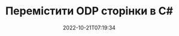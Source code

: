 ---
############################# Static ############################
layout: "auto-gen-merger"
date: 2022-10-21T07:19:34
draft: false
otherformats: ods odt one otp ott pdf pps ppsx ppt pptx rtf tex vdx vsdm vsdx vssm

############################# Head ############################
head_title: "Перемістити ODP сторінки в C#"
head_description: "Перемістіть сторінки в межах документа ODP у C# у будь-яку позицію за допомогою API об’єднання документів."

############################# Header ############################
title: "Перемістити ODP сторінки в C#"
description: "Перемістіть сторінки ODP кількома рядками коду .NET."
bg_image: "https://cms.admin.containerize.com/templates/aspose/App_Themes/V3/images/bg/header1.png"
bg_overlay: false
button:
    enable: true
    icon: "fas fa-arrow-down"
    label: "Завантажте безкоштовну пробну версію"
    link: "https://downloads.groupdocs.com/merger/net"

############################# SubMenu ############################
submenu:
    enable: true

    left:
        img_alt: "GroupDocs.Merger for .NET"
        image: "https://cms.admin.containerize.com/templates/groupdocs/images/product-logos/90x90-noborder/groupdocs-merger-net.png"
        product: "GroupDocs.Merger"
        platform: ".NET"

    middle:
        button:

            # button loop
            - link: "https://apireference.groupdocs.com/merger/net"
              text: "Довідник API"

            # button loop
            - link: "https://github.com/groupdocs-merger"
              text: "Приклади коду"

            # button loop
            - link: "https://products.groupdocs.app/merger/family"
              text: "Живі демонстрації"

            # button loop
            - link: "https://purchase.groupdocs.com/pricing/merger/net"
              text: "Ціноутворення"

    right:
        link_download: "https://downloads.groupdocs.com/merger"
        link_learn: "https://docs.groupdocs.com/merger/net"
        link_buy: "https://purchase.groupdocs.com"

############################# About ############################
about:
    enable: true
    title: "Про API GroupDocs.Merger for .NET"
    content: |
        [GroupDocs.Merger for .NET](/uk/merger/net/) пропонує просте рішення для безпечного об’єднання та розділення між широким діапазоном форматів документів, включаючи PDF, Microsoft Office (Word, Excel, PowerPoint). , OneNote), OpenDocument, HTML, зображення та багато іншого в програмах .NET. Додавши лише кілька рядків коду, виконайте кілька операцій з документами, наприклад переміщення, видалення, поворот, заміну, вилучення або зміну орієнтації сторінок у документах. API об’єднання документів також підтримує попередній перегляд сторінок документа як зображення для аналізу структури документа, форматування та вмісту на сторінці.
        
        GroupDocs.Merger API — це правильний вибір для корпоративних рішень, яким потрібні функції переміщення сторінок файлів. Ці API добре підтримуються на всіх основних операційних системах і платформах, включаючи .NET Framework, .NET Standard, .NET Core, Mono.

############################# Steps ############################
steps:
    enable: true
    title_left: "Перемістити ODP сторінки файлів у .NET"
    content_left: |
        [GroupDocs.Merger for .NET](/uk/merger/net/) полегшує розробникам C# переміщення сторінок у файлі ODP, виконавши кілька простих кроків .
        
        * Ініціалізуйте **MoveOptions**, щоб указати поточний і новий номери сторінок.
        * Створіть новий екземпляр **Merger** і передайте вихідний шлях до документа як параметр конструктора.
        * Викличте **MovePage** і передайте об’єкт **MoveOptions**.
        * Викличте **Зберегти** та вкажіть шлях до файлу для збереження отриманого документа.

    title_right: "Системні вимоги"
    content_right: |
        API GroupDocs.Merger for .NET підтримуються на всіх основних платформах і операційних системах. Перш ніж виконувати наведений нижче код, переконайтеся, що у вашій системі встановлено такі передумови.

        * Операційні системи: Microsoft Windows, Linux, MacOS
        * Середовища розробки: Visual Studio, Xamarin, MonoDevelop
        * Каркаси: .NET Framework, .NET Standard, .NET Core, Mono
        * Завантажте останню версію GroupDocs.Merger for .NET з [NuGet](https://www.nuget.org/packages/groupdocs.merger)
         
    code: |
     {{% merger/additional-styles %}}
     {{< merger/code-merger title="Як перемістити сторінки файлу ODP за допомогою прикладу коду C#">}}

        ```csharp    
        // Перемістіть сторінки файлу ODP за допомогою API GroupDocs.Merger
        int pageNumber = 6;
        int newPageNumber = 1;

        // Ініціалізуйте клас MoveOptions, щоб указати поточний і новий номери сторінок
        MoveOptions moveOptions = new MoveOptions(pageNumber, newPageNumber);

        // Створення екземпляра злиття з вхідним документом ODP
        using (Merger merger = new Merger("input.odp"))
          {
            // Викличте метод MovePage і передайте йому об’єкт MoveOptions
            merger.MovePage(moveOptions);
    
            // Викличте метод збереження та передайте потрібний шлях до файлу, щоб зберегти вихідний документ
            merger.Save("output.odp");
          }
        ```
     {{< /merger/code-merger >}}

############################# Demos ############################
demos:
    enable: true
    title: "Демонстрації в реальному часі – перемістіть ODP сторінки онлайн"
    content: |
       Перемістіть ODP сторінки файлу прямо зараз, відвідавши веб-сайт [GroupDocs.Merger Live Demos](https://products.groupdocs.app/splitter/move-pages/odp).
       Жива демонстрація має такі переваги.
        
############################# About Formats ############################
about_formats:
    enable: true

############################# More Formats ############################
more_formats:
    enable: true
    title: "Перемістити сторінки інших форматів документів"
    content: |
        .NET API об’єднання та розділення документів для форматів файлів і зображень. Перемістіть деякі з популярних форматів файлів, як зазначено нижче.

############################# Back to top ###############################
back_to_top:
    enable: true
---